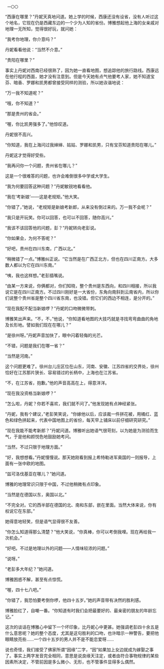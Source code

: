      一〇〇 

   “西康在哪里？”丹妮天真地问道。她上学的时候，西康还没有设省，没有人听过这个地名，它现在仍是西藏东边的一个少为人知的省份。博雅想起他上海的女亲戚对地理一无所知，觉得很好玩，就问她：

   “我考你地理，你介意吗？”

   丹妮看看他说：“当然不介意。”

   “贵阳在哪里？”

   事实上丹妮对西南已经很熟了，因为她一直看地图，想追踪他的旅行路线。西康远在他行程的西面，她才没有注意到。但是今天她有点气他要考人家，她不知道宝芬、暗香、罗娜和凯男都曾接受同样的测验，所以她诙谐地说：

   “万一我不知道呢？”

   “哦，你不知道？”

   “那是贵州的省会。”

   “喔，你比凯男强多了。”他惊叹道。

   丹妮很不高兴。

   “你知道，我在上海问过我婶婶、姑姑、罗娜和凯男，只有宝芬知道贵阳在哪儿。”

   丹妮这才觉得好受些。

   “我再问你一个问题，贵州省在哪儿？”

   这是一个很难答的问题，也许会难倒很多中学或大学生。

   “我为何要回答这种问题？”丹妮敏锐地看看他。

   “我在‘考新娘’——这是老规矩。”他大笑。

   “你错了，”她说，“老规矩是新娘考新郎，从来没有倒过来的。万一我不会呢？”

   “我只是开玩笑。你可以回答，也可以不回答，随你高兴。”

   “我该不该回答他的问题，彭？”丹妮转向老彭说。

   “你如果会，为何不答呢？”

   “好吧，贵州在四川东南，广西以北。”

   “稍微错了一点。”博雅纠正说。“它当然是在广西正北方，但也在四川正南方。大多数人都以为它在四川东南。”

   “咦，我也这样想。”老彭插嘴说。

   “由某一方来说，你俩都对，你们知晓，整个贵州是东西向，和四川相接，所以我说它是在四川正南方。不过四川刚好是一大省份，东角向南斜到云南省内，所以你们说整个贵州省是整个四川省东南，也没错。但它们的西边不相连，是分开的。”

   “现在我配不配当新娘啰？”丹妮的口吻微微带刺。

   博雅笑出声来。“不，不，”他说，“你知道看地图的大技巧就是寻找弯弯曲曲的角地及长形地。譬如我们现在在哪儿？”

   “是徐州呀。”丹妮声音加快了，眼中闪着轻侮的光芒。

   “不错，问题是我们在哪一省？”

   “当然是河南。”

   这个问题更难了。徐州台儿庄区位在山东，河南、安徽、江苏四省的交界处，徐州恰好在江苏那片狭长、容易错过的长柄中，上海也在江苏省。

   “不，在江苏省，抱歉。”他的声音高高在上，得意洋洋。

   “现在我没资格当新娘啰？”

   “怎么啦，丹妮？你若不喜欢，我们就不问了。”他发现她有点神经紧张。

   “丹妮，我有个建议，”老彭笑笑说，“你嫁他以后，应该裁一件拼花被，用橘红、蓝色和绿色拼起来，代表中国地图上的省份，每天早上铺床以前仔细研究研究。”

   “现在我能不能考新郎？”丹妮问道。博雅听出她语气很苛刻，以为她是为测验而生气，于是他和颜悦色地鼓励她考问。

   “当然，不过只限于地理方面。”

   “好，我想想看。”丹妮慢慢说。那天她刚看到报上希特勒进军奥国的一则报导，上面有一张中欧的地图。

   “兹可洛伐基亚在哪儿？”她问道。

   博雅的地理常识只限于中国，不过他稍微有点印象。

   “当然是在德国以东，奥国以北。”

   “不完全对。它的西半部在德国的北、南和东部，嵌在里面。当然大体来说，你有权说它在东部。”

   她得意地轻笑，但是语气显得很不友善。

   “你怎么知道得那么清楚？”他大笑说，“你真棒，你可以考倒我哩。现在再给我一次机会。”

   “好吧。不过是地理以外的问题——人情味较浓的问题。”

   “说呀。”

   “老彭多大年纪？”她问道。

   博雅困惑不解，甚至有点惊慌。

   “喔，四十七八吧。”

   “你错了，我恐怕要考倒你啰，他四十五岁。”她的声音带有决然的胜利感。

   博雅脸红了，自嘲一番。“你知道有时我们会把最要好的、最亲密的朋友的年龄忘记。”

   这次的谈话在博雅心中留下一个坏印象，比丹妮心中更甚。她强调老彭四十余五是什么意思呢？她的整个态度，尤其是这句胜利的口吻，也许暗示一种警告，要把他眼睛放亮些……一个四十五岁的男人并不是不能恋爱呀……

   说也奇怪，我们接受了佛家所谓“因缘”二字，“因”如果加上女边就成为嫁娶之事了。事实上两字发音完全相同，意思是说良缘天注定，或者由符合事物规律的某些因素所决定，不管前因是多么微小、无形，也不管事件显得多么偶然。

